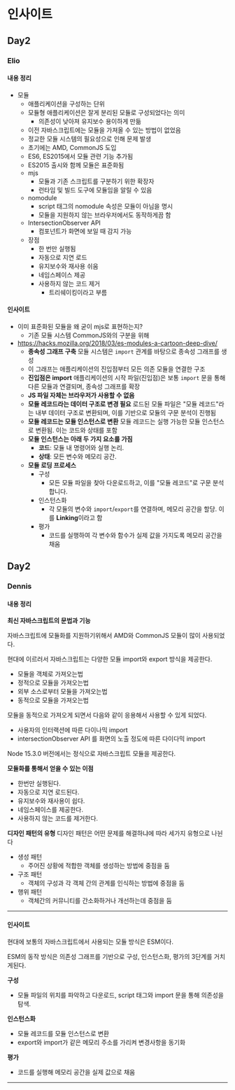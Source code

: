 # 인사이트

## Day2

### Elio

#### 내용 정리

- 모듈
  - 애플리케이션을 구성하는 단위
  - 모듈형 애플리케이션은 잘게 분리된 모듈로 구성되었다는 의미
    - 의존성이 낮아져 유지보수 용이하게 만듦
  - 이전 자바스크립트에는 모듈을 가져올 수 있는 방법이 없었음
  - 정교한 모듈 시스템의 필요성으로 인해 문제 발생
  - 초기에는 AMD, CommonJS 도입
  - ES6, ES2015에서 모듈 관련 기능 추가됨
  - ES2015 출시와 함께 모듈은 표준화됨
  - mjs
    - 모듈과 기존 스크립트를 구분하기 위한 확장자
    - 런타임 및 빌드 도구에 모듈임을 알릴 수 있음
  - nomodule
    - script 태그의 nomodule 속성은 모듈이 아님을 명시
    - 모듈을 지원하지 않는 브라우저에서도 동작하게끔 함
  - IntersectionObserver API
    - 컴포넌트가 화면에 보일 때 감지 가능
  - 장점
    - 한 번만 실행됨
    - 자동으로 지연 로드
    - 유지보수와 재사용 쉬움
    - 네임스페이스 제공
    - 사용하지 않는 코드 제거
      - 트리쉐이킹이라고 부름

#### 인사이트

- 이미 표준화된 모듈을 왜 굳이 mjs로 표현하는지?
  - 기존 모듈 시스템 CommonJS와의 구분을 위해
- https://hacks.mozilla.org/2018/03/es-modules-a-cartoon-deep-dive/
  - **종속성 그래프 구축**
    모듈 시스템은 `import` 관계를 바탕으로 종속성 그래프를 생성
  - 이 그래프는 애플리케이션의 진입점부터 모든 의존 모듈을 연결한 구조
  - **진입점은 import**
    애플리케이션의 시작 파일(진입점)은 보통 `import` 문을 통해 다른 모듈과 연결되며, 종속성 그래프를 확장
  - **JS 파일 자체는 브라우저가 사용할 수 없음**
  - **모듈 레코드라는 데이터 구조로 변경 필요**
    로드된 모듈 파일은 "모듈 레코드"라는 내부 데이터 구조로 변환되며, 이를 기반으로 모듈의 구문 분석이 진행됨
  - **모듈 레코드는 모듈 인스턴스로 변환**
    모듈 레코드는 실행 가능한 모듈 인스턴스로 변환됨. 이는 코드와 상태를 포함
  - **모듈 인스턴스는 아래 두 가지 요소를 가짐**
    - **코드**: 모듈 내 명령어와 실행 논리.
    - **상태**: 모든 변수와 메모리 공간.
  - **모듈 로딩 프로세스**
    - 구성
      - 모든 모듈 파일을 찾아 다운로드하고, 이를 "모듈 레코드"로 구문 분석합니다.
    - 인스턴스화
      - 각 모듈의 변수와 `import`/`export`를 연결하며, 메모리 공간을 할당. 이를 **Linking**이라고 함
    - 평가
      - 코드를 실행하여 각 변수와 함수가 실제 값을 가지도록 메모리 공간을 채움


## Day2

### Dennis

#### 내용 정리

**최신 자바스크립트의 문법과 기능**

자바스크립트에 모듈화를 지원하기위해서 AMD와 CommonJS 모듈이 많이 사용되었다.

현대에 이르러서 자바스크립트는 다양한 모듈 import와 export 방식을 제공한다.
- 모듈을 객체로 가져오는법
- 정적으로 모듈을 가져오는법
- 외부 소스로부터 모듈을 가져오는법
- 동적으로 모듈을 가져오는법

모듈을 동적으로 가져오게 되면서 다음와 같이 응용해서 사용할 수 있게 되었다.
- 사용자의 인터랙션에 따른 다이나믹 import
- intersectionObserver API 를 화면의 노출 정도에 따른 다이다믹 import

Node 15.3.0 버전에서는 정식으로 자바스크립트 모듈을 제공한다.

**모듈화를 통해서 얻을 수 있는 이점**
- 한번만 실행된다.
- 자동으로 지연 로드된다.
- 유지보수와 재사용이 쉽다.
- 네임스페이스를 제공한다.
- 사용하지 않는 코드를 제거한다.

**디자인 패턴의 유형**
디자인 패턴은 어떤 문제를 해결하냐에 따라 세가지 유형으로 나뉜다
- 생성 패턴
  - 주어진 상황에 적합한 객체를 생성하는 방법에 중점을 둠
- 구조 패턴
  - 객체의 구성과 각 객체 간의 관계를 인식하는 방법에 중점을 둠
- 행위 패턴
  - 객체간의 커뮤니티를 간소화하거나 개선하는데 중점을 둠

***

#### 인사이트

현대에 보통의 자바스크립트에서 사용되는 모듈 방식은 ESM이다.

ESM의 동작 방식은 의존성 그래프를 기반으로 구성, 인스턴스화, 평가의 3단계를 거치게된다.

**구성**
- 모듈 파일의 위치를 파악하고 다운로드, script 태그와 import 문을 통해 의존성을 탐색.

**인스턴스화**
- 모듈 레코드를 모듈 인스턴스로 변환
- export와 import가 같은 메모리 주소를 가리켜 변경사항을 동기화

**평가**
- 코드를 실행해 메모리 공간을 실제 값으로 채움

***